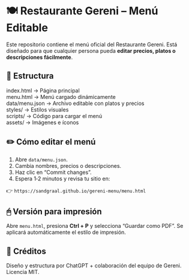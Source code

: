 # 🍽️ Restaurante Gereni – Menú Editable

Este repositorio contiene el menú oficial del Restaurante Gereni.
Está diseñado para que cualquier persona pueda **editar precios, platos o descripciones fácilmente**.

## 📂 Estructura

index.html → Página principal  
menu.html → Menú cargado dinámicamente  
data/menu.json → Archivo editable con platos y precios  
styles/ → Estilos visuales  
scripts/ → Código para cargar el menú  
assets/ → Imágenes e íconos

## ✏️ Cómo editar el menú

1. Abre `data/menu.json`.
2. Cambia nombres, precios o descripciones.
3. Haz clic en “Commit changes”.
4. Espera 1‑2 minutos y revisa tu sitio en:

👉 `https://sandgraal.github.io/gereni-menu/menu.html`

## 🖰️ Versión para impresión

Abre `menu.html`, presiona **Ctrl + P** y selecciona “Guardar como PDF”.
Se aplicará automáticamente el estilo de impresión.

## 🎨 Créditos

Diseño y estructura por ChatGPT + colaboración del equipo de Gereni.
Licencia MIT.
